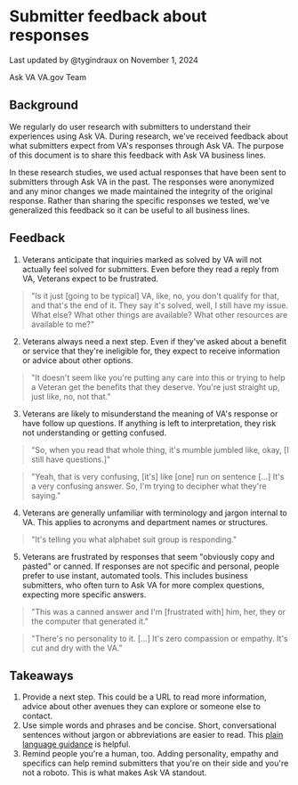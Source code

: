 # Submitter feedback about responses

Last updated by @tygindraux on November 1, 2024

Ask VA VA.gov Team

## Background

We regularly do user research with submitters to understand their experiences using Ask VA. During research, we've received feedback about what submitters expect from VA's responses through Ask VA. The purpose of this document is to share this feedback with Ask VA business lines.

In these research studies, we used actual responses that have been sent to submitters through Ask VA in the past. The responses were anonymized and any minor changes we made maintained the integrity of the original response. Rather than sharing the specific responses we tested, we've generalized this feedback so it can be useful to all business lines.

## Feedback

1. Veterans anticipate that inquiries marked as solved by VA will not actually feel solved for submitters. Even before they read a reply from VA, Veterans expect to be frustrated.

> "Is it just [going to be typical] VA, like, no, you don't qualify for that, and that's the end of it. They say it's solved, well, I still have my issue. What else? What other things are available? What other resources are available to me?"

2. Veterans always need a next step. Even if they've asked about a benefit or service that they're ineligible for, they expect to receive information or advice about other options.

> "It doesn't seem like you're putting any care into this or trying to help a Veteran get the benefits that they deserve. You're just straight up, just like, no, not that."

3. Veterans are likely to misunderstand the meaning of VA's response or have follow up questions. If anything is left to interpretation, they risk not understanding or getting confused.

> "So, when you read that whole thing, it's mumble jumbled like, okay, [I still have questions.]"

> "Yeah, that is very confusing, [it's] like [one] run on sentence [...] It's a very confusing answer. So, I'm trying to decipher what they're saying."

4. Veterans are generally unfamiliar with terminology and jargon internal to VA. This applies to acronyms and department names or structures.

> "It's telling you what alphabet suit group is responding."

5. Veterans are frustrated by responses that seem "obviously copy and pasted" or canned. If responses are not specific and personal, people prefer to use instant, automated tools. This includes business submitters, who often turn to Ask VA for more complex questions, expecting more specific answers.

> "This was a canned answer and I'm [frustrated with] him, her, they or the computer that generated it."

> "There's no personality to it. [...] It's zero compassion or empathy. It's cut and dry with the VA."

## Takeaways

1. Provide a next step. This could be a URL to read more information, advice about other avenues they can explore or someone else to contact.
2. Use simple words and phrases and be concise. Short, conversational sentences without jargon or abbreviations are easier to read. This [plain language guidance](https://www.plainlanguage.gov/guidelines/words/) is helpful. 
3. Remind people you're a human, too. Adding personality, empathy and specifics can help remind submitters that you're on their side and you're not a roboto. This is what makes Ask VA standout. 
